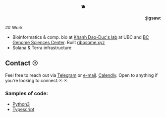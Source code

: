 

<!-- [![Anurag's GitHub stats](https://github-readme-stats.vercel.app/api?username=rtviii&count_private=true&show_icons=true&theme=vision-friendly-dark&hide_title=true&hide=stars)](https://github.com/anuraghazra/github-readme-stats) -->

<div align="center">
  <p>
    <strong>🫐</strong>
  </p>



<!--   <a href="https://blockdaemon.com"><img src="./work_badge.svg" /></a> -->
</div>

<div align="right">
  <p>
    <strong> :jigsaw: </strong>
  </p>
</div>
## Work

- Bioinformatics & comp. bio at [Khanh Dao-Duc's lab](https://kdaoduc.com/) at UBC and [BC Genome Sciences Center](https://www.bcgsc.ca/). Built [ribosome.xyz](https://ribosome.xyz)
- Solana & Terra infrastructure

## Contact ☉

Feel free to reach out via [Telegram](https://t.me/rtviii) or [e-mail](rtkushner@gmail.com). [Calendly](https://calendly.com/rxz/).
Open to anything if you're looking to connect.☉
☉

### Samples of code:

-  [Python3](https://github.com/rtviii/ribosome.xyz-backend/blob/master/ribetl/ciftools/bsite_mixed.py)
-  [Typescript](https://github.com/rtviii/ribosome.xyz-backend/blob/master/ribetl/src/requestGqlProfile.ts)

